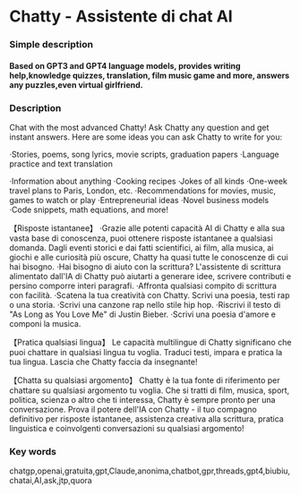 # Chatty - Assistente di chat AI

### Simple description
#### Based on GPT3 and GPT4 language models, provides writing help,knowledge quizzes, translation, film music game and more, answers any puzzles,even virtual girlfriend.

### Description
Chat with the most advanced Chatty!
Ask Chatty any question and get instant answers.
Here are some ideas you can ask Chatty to write for you:

·Stories, poems, song lyrics, movie scripts, graduation papers
·Language practice and text translation

·Information about anything
·Cooking recipes
·Jokes of all kinds
·One-week travel plans to Paris, London, etc.
·Recommendations for movies, music, games to watch or play
·Entrepreneurial ideas
·Novel business models
·Code snippets, math equations, and more!

【Risposte istantanee】
·Grazie alle potenti capacità AI di Chatty e alla sua vasta base di conoscenza, puoi ottenere risposte istantanee a qualsiasi domanda. Dagli eventi storici e dai fatti scientifici, ai film, alla musica, ai giochi e alle curiosità più oscure, Chatty ha quasi tutte le conoscenze di cui hai bisogno.
·Hai bisogno di aiuto con la scrittura? L'assistente di scrittura alimentato dall'IA di Chatty può aiutarti a generare idee, scrivere contributi e persino comporre interi paragrafi.
·Affronta qualsiasi compito di scrittura con facilità.
·Scatena la tua creatività con Chatty. Scrivi una poesia, testi rap o una storia.
·Scrivi una canzone rap nello stile hip hop.
·Riscrivi il testo di "As Long as You Love Me" di Justin Bieber.
·Scrivi una poesia d'amore e componi la musica.

【Pratica qualsiasi lingua】
Le capacità multilingue di Chatty significano che puoi chattare in qualsiasi lingua tu voglia. Traduci testi, impara e pratica la tua lingua. Lascia che Chatty faccia da insegnante!

【Chatta su qualsiasi argomento】
Chatty è la tua fonte di riferimento per chattare su qualsiasi argomento tu voglia. Che si tratti di film, musica, sport, politica, scienza o altro che ti interessa, Chatty è sempre pronto per una conversazione.
Prova il potere dell'IA con Chatty - il tuo compagno definitivo per risposte istantanee, assistenza creativa alla scrittura, pratica linguistica e coinvolgenti conversazioni su qualsiasi argomento!

### Key words
chatgp,openai,gratuita,gpt,Claude,anonima,chatbot,gpr,threads,gpt4,biubiu,chatai,AI,ask,jtp,quora

